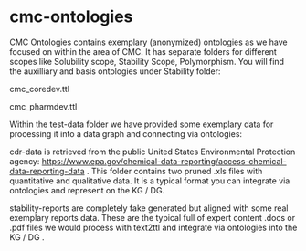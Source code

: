 # cmc-ontologies
CMC Ontologies contains exemplary (anonymized) ontologies as we have focused on within the area of CMC. It has separate folders for different scopes like Solubility scope, Stability Scope, Polymorphism. You will find the auxilliary and basis ontologies under Stability folder:

cmc_coredev.ttl

cmc_pharmdev.ttl 

Within the test-data folder we have provided some exemplary data for processing it into a data graph and connecting via ontologies:

cdr-data is retrieved from the public United States Environmental Protection agency: https://www.epa.gov/chemical-data-reporting/access-chemical-data-reporting-data . This folder contains two pruned .xls files with quantitative and qualitative data. It is a typical format you can integrate via ontologies and represent on the KG / DG.

stability-reports are completely fake generated but aligned with some real exemplary reports data. These are the typical full of expert content .docs or .pdf files we would process with text2ttl and integrate via ontologies into the KG / DG .


